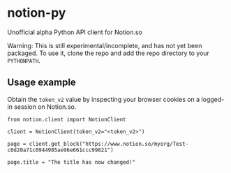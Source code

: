 # notion-py
Unofficial alpha Python API client for Notion.so

Warning: This is still experimental/incomplete, and has not yet been packaged. To use it, clone the repo and add the repo  directory to your `PYTHONPATH`.

## Usage example

Obtain the `token_v2` value by inspecting your browser cookies on a logged-in session on Notion.so.

```
from notion.client import NotionClient

client = NotionClient(token_v2="<token_v2>")

page = client.get_block("https://www.notion.so/myorg/Test-c0d20a71c0944985ae96e661ccc99821")

page.title = "The title has now changed!"
```
